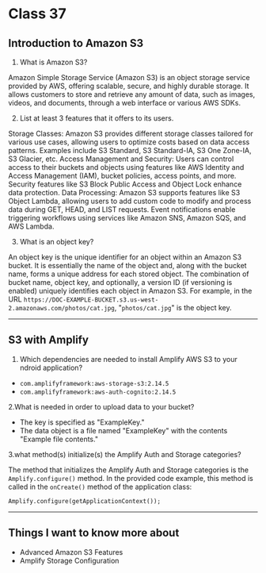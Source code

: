 # Class 37

## Introduction to Amazon S3

1. What is Amazon S3?

Amazon Simple Storage Service (Amazon S3) is an object storage service provided by AWS, offering scalable, secure, and highly durable storage. It allows customers to store and retrieve any amount of data, such as images, videos, and documents, through a web interface or various AWS SDKs.

2. List at least 3 features that it offers to its users.

Storage Classes: Amazon S3 provides different storage classes tailored for various use cases, allowing users to optimize costs based on data access patterns. Examples include S3 Standard, S3 Standard-IA, S3 One Zone-IA, S3 Glacier, etc.
Access Management and Security: Users can control access to their buckets and objects using features like AWS Identity and Access Management (IAM), bucket policies, access points, and more. Security features like S3 Block Public Access and Object Lock enhance data protection.
Data Processing: Amazon S3 supports features like S3 Object Lambda, allowing users to add custom code to modify and process data during GET, HEAD, and LIST requests. Event notifications enable triggering workflows using services like Amazon SNS, Amazon SQS, and AWS Lambda.

3. What is an object key?

An object key is the unique identifier for an object within an Amazon S3 bucket. It is essentially the name of the object and, along with the bucket name, forms a unique address for each stored object. The combination of bucket name, object key, and optionally, a version ID (if versioning is enabled) uniquely identifies each object in Amazon S3. For example, in the URL `https://DOC-EXAMPLE-BUCKET.s3.us-west-2.amazonaws.com/photos/cat.jpg`, "`photos/cat.jpg`" is the object key.

---

## S3 with Amplify

1. Which dependencies are needed to install Amplify AWS S3 to your ndroid application?

- `com.amplifyframework:aws-storage-s3:2.14.5`
- `com.amplifyframework:aws-auth-cognito:2.14.5`

2.What is needed in order to upload data to your bucket?

- The key is specified as "ExampleKey."
- The data object is a file named "ExampleKey" with the contents "Example file contents."

3.what method(s) initialize(s) the Amplify Auth and Storage categories?

The method that initializes the Amplify Auth and Storage categories is the `Amplify.configure()` method. In the provided code example, this method is called in the `onCreate()` method of the application class:

`Amplify.configure(getApplicationContext());`

---

## Things I want to know more about

- Advanced Amazon S3 Features
- Amplify Storage Configuration